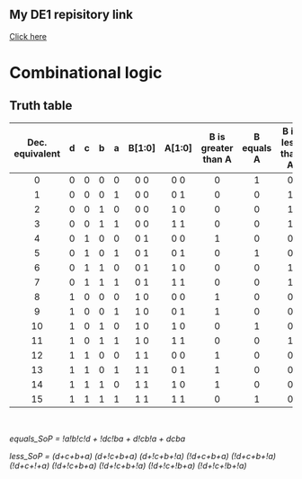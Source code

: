 ## My DE1 repisitory link

[Click here](https://github.com/GeorgeNavratil/Digital-electronics-1)

# Combinational logic

## Truth table

| **Dec. equivalent** | **d** | **c** | **b** | **a** | **B[1:0]** | **A[1:0]** | **B is greater than A** | **B equals A** | **B is less than A** |
| :-: | :-: | :-: | :-: | :-: | :-: | :-: | :-: | :-: | :-: |
| 0  | 0 | 0 | 0 | 0 | 0 0 | 0 0 | 0 | 1 | 0 |
| 1  | 0 | 0 | 0 | 1 | 0 0 | 0 1 | 0 | 0 | 1 |
| 2  | 0 | 0 | 1 | 0 | 0 0 | 1 0 | 0 | 0 | 1 |
| 3  | 0 | 0 | 1 | 1 | 0 0 | 1 1 | 0 | 0 | 1 |
| 4  | 0 | 1 | 0 | 0 | 0 1 | 0 0 | 1 | 0 | 0 |
| 5  | 0 | 1 | 0 | 1 | 0 1 | 0 1 | 0 | 1 | 0 |
| 6  | 0 | 1 | 1 | 0 | 0 1 | 1 0 | 0 | 0 | 1 |
| 7  | 0 | 1 | 1 | 1 | 0 1 | 1 1 | 0 | 0 | 1 |
| 8  | 1 | 0 | 0 | 0 | 1 0 | 0 0 | 1 | 0 | 0 |
| 9  | 1 | 0 | 0 | 1 | 1 0 | 0 1 | 1 | 0 | 0 |
| 10 | 1 | 0 | 1 | 0 | 1 0 | 1 0 | 0 | 1 | 0 |
| 11 | 1 | 0 | 1 | 1 | 1 0 | 1 1 | 0 | 0 | 1 |
| 12 | 1 | 1 | 0 | 0 | 1 1 | 0 0 | 1 | 0 | 0 |
| 13 | 1 | 1 | 0 | 1 | 1 1 | 0 1 | 1 | 0 | 0 |
| 14 | 1 | 1 | 1 | 0 | 1 1 | 1 0 | 1 | 0 | 0 |
| 15 | 1 | 1 | 1 | 1 | 1 1 | 1 1 | 0 | 1 | 0 |

<br>

_equals_SoP = !a!b!c!d + !dc!ba + d!cb!a + dcba_

_less_SoP = (d+c+b+a) (d+!c+b+a) (d+!c+b+!a) (!d+c+b+a) (!d+c+b+!a) (!d+c+!+a) (!d+!c+b+a) (!d+!c+b+!a) (!d+!c+!b+a) (!d+!c+!b+!a)_